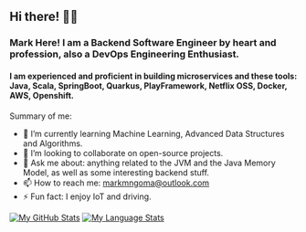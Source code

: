 ## Hi there! 👋🏾
### Mark Here! I am a Backend Software Engineer by heart and profession, also a DevOps Engineering Enthusiast.

#### I am experienced and proficient in building microservices and these tools: Java, Scala, SpringBoot, Quarkus, PlayFramework, Netflix OSS, Docker, AWS, Openshift.

Summary of me:

- 🌱 I’m currently learning Machine Learning, Advanced Data Structures and Algorithms.
- 👯 I’m looking to collaborate on open-source projects.
- 💬 Ask me about: anything related to the JVM and the Java Memory Model, as well as some interesting backend stuff.
- 📫 How to reach me: markmngoma@outlook.com
- ⚡ Fun fact: I enjoy IoT and driving.

[![My GitHub Stats](https://github-readme-stats.vercel.app/api/?username=ntsikamngoma&count_private=true&theme=vue&showicons=true)]()
[![My Language Stats](https://github-readme-stats.vercel.app/api/top-langs/?username=ntsikamngoma&hide=javascript,html,php,css,vue&layout=compact&langs_count=10&theme=vue)]()
